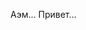 Аэм... Привет...
<!---
Tarragon228lol/Tarragon228lol is a ✨ special ✨ repository because its `README.md` (this file) appears on your GitHub profile.
You can click the Preview link to take a look at your changes.
--->
